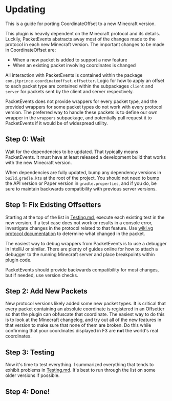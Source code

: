 Updating
========

This is a guide for porting CoordinateOffset to a new Minecraft version.

This plugin is heavily dependent on the Minecraft protocol and its details. Luckily, PacketEvents abstracts away most of
the changes made to the protocol in each new Minecraft version. The important changes to be made in CoordinateOffset
are:
* When a new packet is added to support a new feature
* When an existing packet involving coordinates is changed

All interaction with PacketEvents is contained within the package `com.jtprince.coordinateoffset.offsetter`. Logic for
how to apply an offset to each packet type are contained within the subpackages `client` and `server` for packets
sent by the client and server respectively.

PacketEvents does not provide wrappers for every packet type, and the provided wrappers for some packet types do not
work with every protocol version. The preferred way to handle these packets is to define our own wrapper in the
`wrappers` subpackage, and potentially pull request it to PacketEvents if it would be of widespread utility.

Step 0: Wait
------------
Wait for the dependencies to be updated. That typically means PacketEvents. It must have at least released a development
build that works with the new Minecraft version.

When dependencies are fully updated, bump any dependency versions in `build.gradle.kts` at the root of the project. You
should not need to bump the API version or Paper version in `gradle.properties`, and if you do, be sure to maintain 
backwards compatibility with previous server versions.

Step 1: Fix Existing Offsetters
-------------------------------
Starting at the top of the list in [Testing.md](./Testing.md), execute each existing test in the new version. If a test
case does not work or results in a console error, investigate changes in the protocol related to that feature. Use
[wiki.vg protocol documentation](https://wiki.vg/Protocol) to determine what changed in the packet.

The easiest way to debug wrappers from PacketEvents is to use a debugger in IntelliJ or similar. There are plenty of
guides online for how to attach a debugger to the running Minecraft server and place breakpoints within plugin code.

PacketEvents should provide backwards compatibility for most changes, but if needed, use version checks. 

Step 2: Add New Packets
-----------------------
New protocol versions likely added some new packet types. It is critical that every packet containing an absolute
coordinate is registered in an Offsetter so that the plugin can obfuscate that coordinate. The easiest way to do this
is to look at the Minecraft changelog, and try out all of the new features in that version to make sure that none of
them are broken. Do this while confirming that your coordinates displayed in F3 are **not** the world's real
coordinates.

Step 3: Testing
---------------
Now it's time to test everything. I summarized everything that tends to exhibit problems in [Testing.md](Testing.md).
It's best to run through the list on some older versions if possible.

Step 4: Done!
-------------

